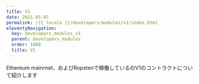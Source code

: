 ```yaml
---
title: V1
date: 2021-05-07
permalink: /{{ locale }}/developers/modules/v1/index.html
eleventyNavigation:
  key: developers_modules_v1
  parent: developers_modules
  order: 1000
  title: V1
---
```


Ethereum mainrnet、およびRopstenで稼働しているのV1のコントラクトについて紹介します
